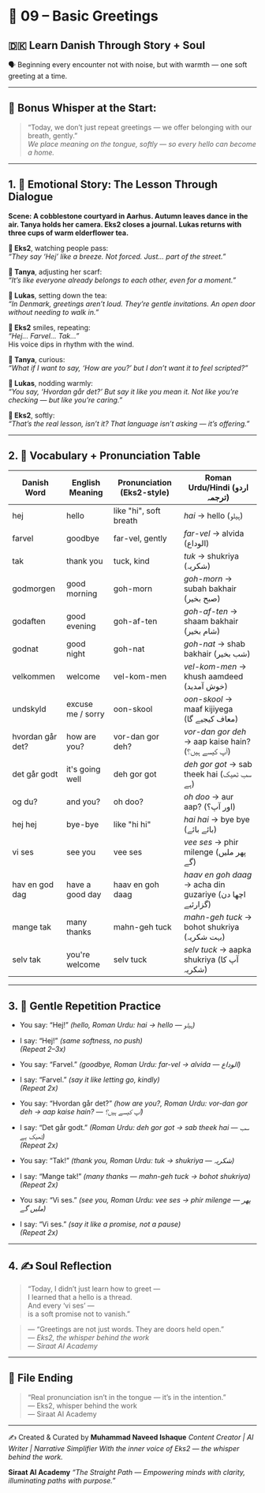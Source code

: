 # 🌟 09 – Basic Greetings  
## 🇩🇰 Learn Danish Through Story + Soul  
🗣️ Beginning every encounter not with noise, but with warmth — one soft greeting at a time.

---

## 🌱 Bonus Whisper at the Start:
> “Today, we don’t just repeat greetings — we offer belonging with our breath, gently.”  
> _We place meaning on the tongue, softly — so every hello can become a home._

---

## 1. 🧵 Emotional Story: The Lesson Through Dialogue

**Scene: A cobblestone courtyard in Aarhus. Autumn leaves dance in the air. Tanya holds her camera. Eks2 closes a journal. Lukas returns with three cups of warm elderflower tea.**

**👤 Eks2**, watching people pass:  
*“They say ‘Hej’ like a breeze. Not forced. Just… part of the street.”*

**🎨 Tanya**, adjusting her scarf:  
*“It’s like everyone already belongs to each other, even for a moment.”*

**💬 Lukas**, setting down the tea:  
*“In Denmark, greetings aren’t loud. They’re gentle invitations. An open door without needing to walk in.”*

**👤 Eks2** smiles, repeating:  
*“Hej... Farvel... Tak...”*  
His voice dips in rhythm with the wind.

**🎨 Tanya**, curious:  
*“What if I want to say, ‘How are you?’ but I don’t want it to feel scripted?”*

**💬 Lukas**, nodding warmly:  
*“You say, ‘Hvordan går det?’ But say it like you mean it. Not like you're checking — but like you’re caring.”*

**👤 Eks2**, softly:  
*“That’s the real lesson, isn’t it? That language isn’t asking — it’s offering.”*

---

## 2. 📘 Vocabulary + Pronunciation Table

| Danish Word       | English Meaning     | Pronunciation (Eks2-style)      | Roman Urdu/Hindi (اردو ترجمہ)                            |
|-------------------|----------------------|-----------------------------------|----------------------------------------------------------|
| hej               | hello                | like "hi", soft breath            | *hai* → hello (ہیلو)                                     |
| farvel            | goodbye              | far-vel, gently                   | *far-vel* → alvida (الوداع)                              |
| tak               | thank you            | tuck, kind                        | *tuk* → shukriya (شکریہ)                                 |
| godmorgen         | good morning         | goh-morn                          | *goh-morn* → subah bakhair (صبح بخیر)                   |
| godaften          | good evening         | goh-af-ten                        | *goh-af-ten* → shaam bakhair (شام بخیر)                 |
| godnat            | good night           | goh-nat                           | *goh-nat* → shab bakhair (شب بخیر)                      |
| velkommen         | welcome              | vel-kom-men                       | *vel-kom-men* → khush aamdeed (خوش آمدید)               |
| undskyld          | excuse me / sorry    | oon-skool                         | *oon-skool* → maaf kijiyega (معاف کیجیے گا)             |
| hvordan går det?  | how are you?         | vor-dan gor deh?                  | *vor-dan gor deh* → aap kaise hain? (آپ کیسے ہیں؟)      |
| det går godt      | it's going well      | deh gor got                       | *deh gor got* → sab theek hai (سب ٹھیک ہے)              |
| og du?            | and you?             | oh doo?                           | *oh doo* → aur aap? (اور آپ؟)                           |
| hej hej           | bye-bye              | like "hi hi"                      | *hai hai* → bye bye (بائے بائے)                         |
| vi ses            | see you              | vee ses                           | *vee ses* → phir milenge (پھر ملیں گے)                  |
| hav en god dag    | have a good day      | haav en goh daag                  | *haav en goh daag* → acha din guzariye (اچھا دن گزارئیے) |
| mange tak         | many thanks          | mahn-geh tuck                     | *mahn-geh tuck* → bohot shukriya (بہت شکریہ)            |
| selv tak          | you're welcome       | selv tuck                         | *selv tuck* → aapka shukriya (آپ کا شکریہ)              |

---

## 3. 🔁 Gentle Repetition Practice

- You say: “Hej!” _(hello, Roman Urdu: *hai* → hello — ہیلو)_  
- I say: “Hej!” _(same softness, no push)_  
_(Repeat 2–3x)_

- You say: “Farvel.” _(goodbye, Roman Urdu: *far-vel* → alvida — الوداع)_  
- I say: “Farvel.” _(say it like letting go, kindly)_  
_(Repeat 2x)_

- You say: “Hvordan går det?” _(how are you?, Roman Urdu: *vor-dan gor deh* → aap kaise hain? — آپ کیسے ہیں؟)_  
- I say: “Det går godt.” _(Roman Urdu: *deh gor got* → sab theek hai — سب ٹھیک ہے)_  
_(Repeat 2x)_

- You say: “Tak!” _(thank you, Roman Urdu: *tuk* → shukriya — شکریہ)_  
- I say: “Mange tak!” _(many thanks — *mahn-geh tuck* → bohot shukriya)_  
_(Repeat 2x)_

- You say: “Vi ses.” _(see you, Roman Urdu: *vee ses* → phir milenge — پھر ملیں گے)_  
- I say: “Vi ses.” _(say it like a promise, not a pause)_  
_(Repeat 2x)_

---

## 4. ✍️ Soul Reflection

> “Today, I didn’t just learn how to greet —  
> I learned that a hello is a thread.  
> And every ‘vi ses’ —  
> is a soft promise not to vanish.”

> — “Greetings are not just words. They are doors held open.”  
> — *Eks2, the whisper behind the work*  
> — *Siraat AI Academy*

---

## 🌟 File Ending

> “Real pronunciation isn’t in the tongue — it’s in the intention.”  
> — Eks2, whisper behind the work  
> — Siraat AI Academy

---
✍️ Created & Curated by
**Muhammad Naveed Ishaque**
*Content Creator | AI Writer | Narrative Simplifier*
*With the inner voice of Eks2 — the whisper behind the work.*

**Siraat AI Academy**
*“The Straight Path — Empowering minds with clarity, illuminating paths with purpose.”*
